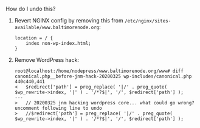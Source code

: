 How do I undo this?

1. Revert NGINX config by removing this from `/etc/nginx/sites-available/www.baltimorenode.org`:
    ```
    location = / {
        index non-wp-index.html;
    }
    ```
1. Remove WordPress hack:
    ```
    root@localhost:/home/nodepress/www.baltimorenode.org/www# diff canonical.php__before-jnm-hack-20200325 wp-includes/canonical.php 
    440c440,441
    < 	$redirect['path'] = preg_replace( '|/' . preg_quote( $wp_rewrite->index, '|' ) . '/*?$|', '/', $redirect['path'] );
    ---
    > 	// 20200325 jnm hacking wordpress core... what could go wrong? uncomment following line to undo
    > 	//$redirect['path'] = preg_replace( '|/' . preg_quote( $wp_rewrite->index, '|' ) . '/*?$|', '/', $redirect['path'] );
    ```
